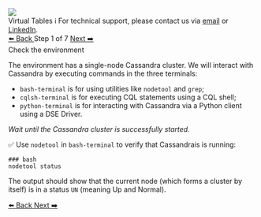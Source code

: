 <!-- TOP -->
<div class="top">
  <img src="https://datastax-academy.github.io/katapod-shared-assets/images/ds-academy-logo.svg" />
  <div class="scenario-title-section">
    <span class="scenario-title">Virtual Tables</span>
    <span class="scenario-subtitle">ℹ️ For technical support, please contact us via <a href="mailto:aleksandr.volochnev@datastax.com">email</a> or <a href="https://dtsx.io/aleks">LinkedIn</a>.</span> 
  </div>
</div>

<!-- NAVIGATION -->
<div id="navigation-top" class="navigation-top">
 <a href='command:katapod.loadPage?[{"step":"intro"}]'
   class="btn btn-dark navigation-top-left">⬅️ Back
 </a>
<span class="step-count"> Step 1 of 7</span>
 <a href='command:katapod.loadPage?[{"step":"step2"}]' 
    class="btn btn-dark navigation-top-right">Next ➡️
  </a>
</div>

<!-- CONTENT -->

<div class="step-title">Check the environment</div>

The environment has a single-node Cassandra cluster. 
We will interact with Cassandra by executing commands in the three terminals:
* `bash-terminal` is for using utilities like `nodetool` and `grep`;
* `cqlsh-terminal` is for executing CQL statements using a CQL shell;
* `python-terminal` is for interacting with Cassandra via a Python client using a DSE Driver. 

_Wait until the Cassandra cluster is successfully started._

✅ Use `nodetool` in `bash-terminal` to verify that Cassandrais is running:
```
### bash
nodetool status
```

The output should show that the current node (which forms a cluster by itself)
is in a status `UN` (meaning Up and Normal). 


<!-- NAVIGATION -->
<div id="navigation-bottom" class="navigation-bottom">
 <a href='command:katapod.loadPage?[{"step":"intro"}]'
   class="btn btn-dark navigation-bottom-left">⬅️ Back
 </a>
 <a href='command:katapod.loadPage?[{"step":"step2"}]'
    class="btn btn-dark navigation-bottom-right">Next ➡️
  </a>
</div>

